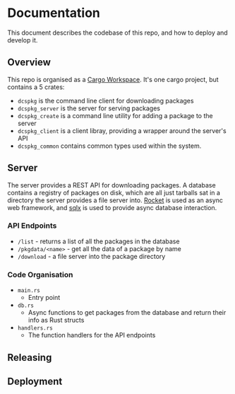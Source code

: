 # Documentation

This document describes the codebase of this repo, and how to deploy and develop it.

## Overview

This repo is organised as a [Cargo Workspace](https://doc.rust-lang.org/book/ch14-03-cargo-workspaces.html). It's one cargo project, but contains a 5 crates:

- `dcspkg` is the command line client for downloading packages
- `dcspkg_server` is the server for serving packages
- `dcspkg_create` is a command line utility for adding a package to the server
- `dcspkg_client` is a client libray, providing a wrapper around the server's API
- `dcspkg_common` contains common types used within the system.

## Server

The server provides a REST API for downloading packages. A database contains a registry of packages on disk, which are all just tarballs sat in a directory the server provides a file server into. [Rocket](https://rocket.rs/) is used as an async web framework, and [sqlx](https://github.com/launchbadge/sqlx) is used to provide async database interaction.

### API Endpoints

- `/list` - returns a list of all the packages in the database
- `/pkgdata/<name>` - get all the data of a package by name
- `/download` - a file server into the package directory

### Code Organisation

- `main.rs`
  - Entry point
- `db.rs`
  - Async functions to get packages from the database and return their info as Rust structs
- `handlers.rs`
  - The function handlers for the API endpoints

## Releasing

## Deployment
